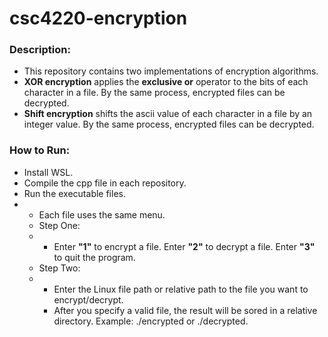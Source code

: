 # csc4220-encryption
### Description:
- This repository contains two implementations of encryption algorithms.
- **XOR encryption** applies the **exclusive or** operator to the bits of each character in a file. By the same process, encrypted files can be decrypted.
- **Shift encryption** shifts the ascii value of each character in a file by an integer value. By the same process, encrypted files can be decrypted.
### How to Run:
- Install WSL.
- Compile the cpp file in each repository.
- Run the executable files.
- - Each file uses the same menu.
  - Step One:
  - - Enter **"1"** to encrypt a file. Enter **"2"** to decrypt a file. Enter **"3"** to quit the program.
  - Step Two:
  - - Enter the Linux file path or relative path to the file you want to encrypt/decrypt.
    - After you specify a valid file, the result will be sored in a relative directory. Example: ./encrypted or ./decrypted.
